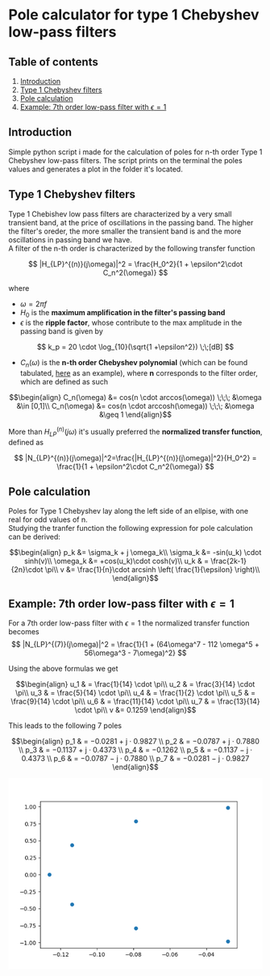 # Pole calculator for type 1 Chebyshev low-pass filters

## Table of contents

1. [Introduction](#Introduction)
2. [Type 1 Chebyshev filters](#Type-1-Chebyshev-filters)
3. [Pole calculation](#Pole-calculation)    
4. [Example: 7th order low-pass filter with $\epsilon=1$](#example-7th-order-low-pass-filter-with-epsilon1)
	
## Introduction

Simple python script i made for the calculation of poles for n-th order Type 1 Chebyshev low-pass filters. The script prints on the terminal the poles values and generates a plot in the folder it's located.  

## Type 1 Chebyshev filters

Type 1 Chebishev low pass filters are characterized by a very small transient band, at the price of oscillations in the passing band. The higher the filter's oreder, the more smaller the transient band is and the more oscillations in passing band we have.  
A filter of the n-th order is characterized by the following transfer function

$$
|H_{LP}^{(n)}(j\omega)|^2 = \frac{H_0^2}{1 + \epsilon^2\cdot C_n^2(\omega)}
$$

where

* $\omega = 2\pi f$
* $H_0$ is the **maximum amplification in the filter's passing band**
* $\epsilon$ is the **ripple factor**, whose contribute to the max amplitude in the passing band is given by 

$$
k_p = 20 \cdot \log_{10}(\sqrt{1 +\epsilon^2}) \;\;[dB]
$$

* $C_n(\omega)$ is the **n-th order Chebyshev polynomial** (which can be found tabulated, [here](https://brilliant.org/wiki/chebyshev-polynomials-definition-and-properties/) as an example), where **n** corresponds to the filter order, which are defined as such 

$$\begin{align}
C_n(\omega) &= cos(n \cdot arccos(\omega)) \;\;\; &\omega &\in [0,1]\\
C_n(\omega) &= cos(n \cdot arccosh(\omega)) \;\;\; &\omega &\geq 1
\end{align}$$  

More than $H_{LP}^{(n)}(j\omega)$ it's usually preferred the **normalized transfer function**, defined as

$$
|N_{LP}^{(n)}(j\omega)|^2=\frac{|H_{LP}^{(n)}(j\omega)|^2}{H_0^2} = \frac{1}{1 + \epsilon^2\cdot C_n^2(\omega)}
$$

## Pole calculation

Poles for Type 1 Chebyshev lay along the left side of an ellpise, with one real for odd values of n.  
Studying the tranfer function the following expression for pole calculation can be derived:

$$\begin{align}
p_k &= \sigma_k + j \omega_k\\
\sigma_k &= -sin(u_k) \cdot sinh(v)\\
\omega_k &= +cos(u_k)\cdot cosh(v)\\
u_k & = \frac{2k-1}{2n}\cdot \pi\\
v &= \frac{1}{n}\cdot arcsinh \left( \frac{1}{\epsilon} \right)\\
\end{align}$$

## Example: 7th order low-pass filter with $\epsilon=1$

For a 7th order low-pass filter with $\epsilon=1$ the normalized transfer function becomes
$$
|N_{LP}^{(7)}(j\omega)|^2 = \frac{1}{1 + (64\omega^7 - 112 \omega^5 + 56\omega^3 - 7\omega)^2}
$$

Using the above formulas we get

$$\begin{align}
u_1 & = \frac{1}{14}  \cdot \pi\\
u_2 & = \frac{3}{14}  \cdot \pi\\
u_3 & = \frac{5}{14}  \cdot \pi\\
u_4 & = \frac{1}{2}   \cdot \pi\\
u_5 & = \frac{9}{14}  \cdot \pi\\
u_6 & = \frac{11}{14} \cdot \pi\\
u_7 & = \frac{13}{14} \cdot \pi\\
v &= 0.1259
\end{align}$$

This leads to the following 7 poles 

$$\begin{align}
p_1 & = −0.0281 + j · 0.9827 \\
p_2 & = −0.0787 + j · 0.7880 \\
p_3 & = −0.1137 + j · 0.4373 \\
p_4 & = −0.1262				\\
p_5 & = −0.1137 − j · 0.4373 \\
p_6 & = −0.0787 − j · 0.7880 \\
p_7 & = −0.0281 − j · 0.9827
\end{align}$$


![Image](https://github.com/Squar3wave/python_chebyshev/blob/master/n%3D7_epsilon%3D1.0.png)
